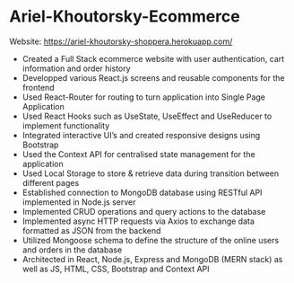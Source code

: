 # Ariel-Khoutorsky-Ecommerce
Website: https://ariel-khoutorsky-shoppera.herokuapp.com/

- Created a Full Stack ecommerce website with user authentication, cart information and order history
- Developped various React.js screens and reusable components for the frontend
- Used React-Router for routing to turn application into Single Page Application
- Used React Hooks such as UseState, UseEffect and UseReducer to implement functionality
- Integrated interactive UI’s and created responsive designs using Bootstrap
- Used the Context API for centralised state management for the application
- Used Local Storage to store & retrieve data during transition between different pages
- Established connection to MongoDB database using RESTful API implemented in Node.js server
- Implemented CRUD operations and query actions to the database
- Implemented async HTTP requests via Axios to exchange data formatted as JSON from the backend
- Utilized Mongoose schema to define the structure of the online users and orders in the database
- Architected in React, Node.js, Express and MongoDB (MERN stack) as well as JS, HTML, CSS, Bootstrap and Context API

